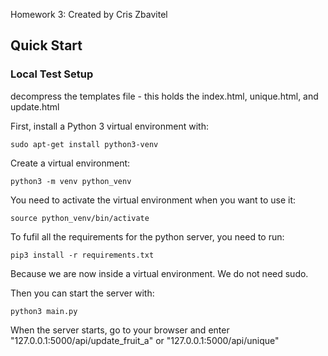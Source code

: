 Homework 3: Created by Cris Zbavitel

## Quick Start
### Local Test Setup

decompress the templates file - this holds the index.html, unique.html, and update.html

First, install a Python 3 virtual environment with:
```
sudo apt-get install python3-venv
```

Create a virtual environment:
```
python3 -m venv python_venv
```

You need to activate the virtual environment when you want to use it:
```
source python_venv/bin/activate
```

To fufil all the requirements for the python server, you need to run:
```
pip3 install -r requirements.txt
```
Because we are now inside a virtual environment. We do not need sudo.

Then you can start the server with:
```
python3 main.py
```

When the server starts, go to your browser and enter "127.0.0.1:5000/api/update_fruit_a" or "127.0.0.1:5000/api/unique"
